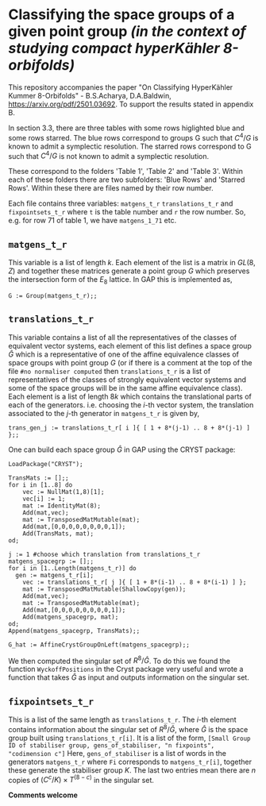 # Classifying the space groups of a given point group _(in the context of studying compact hyperKähler 8-orbifolds)_

This repository accompanies the paper "On Classifying HyperKähler Kummer 8-Orbifolds" - B.S.Acharya, D.A.Baldwin, https://arxiv.org/pdf/2501.03692. To support the results stated in appendix B.

In section 3.3, there are three tables with some rows higlighted blue and some rows starred. The blue rows correspond to groups G such that $C^4/G$ is known to admit a symplectic resolution. The starred rows correspond to G such that $C^4/G$ is not known to admit a symplectic resolution. 

These correspond to the folders 'Table 1', 'Table 2' and 'Table 3'. Within each of these folders there are two subfolders: 'Blue Rows' and 'Starred Rows'. Within these there are files named by their row number.

Each file contains three variables: ```matgens_t_r``` ```translations_t_r``` and ```fixpointsets_t_r``` where ```t``` is the table number and ```r``` the row number. So, e.g. for row 71 of table 1, we have ```matgens_1_71``` etc.

## ```matgens_t_r```

This variable is a list of length $k$. Each element of the list is a matrix in $GL(8,Z)$ and together these matrices generate a point group $G$ which preserves the intersection form of the $E_{8}$ lattice. In GAP this is implemented as,
```
G := Group(matgens_t_r);;
```

## ```translations_t_r```

This variable contains a list of all the representatives of the classes of equivalent vector systems, each element of this list defines a space group $\hat{G}$ which is a representative of one of the affine equivalence classes of space groups with point group $G$ (or if there is a comment at the top of the file ```#no normaliser computed``` then ```translations_t_r``` is a list of representatives of the classes of strongly equivalent vector systems and some of the space groups will be in the same affine equivalence class). Each element is a list of length $8k$ which contains the translational parts of each of the generators. i.e. choosing the $i$-th vector system, the translation associated to the $j$-th generator in ```matgens_t_r``` is given by,

```
trans_gen_j := translations_t_r[ i ]{ [ 1 + 8*(j-1) .. 8 + 8*(j-1) ] };;
```

One can build each space group $\hat{G}$ in GAP using the CRYST package: 
```
LoadPackage("CRYST");

TransMats := [];;
for i in [1..8] do
	vec := NullMat(1,8)[1];
	vec[i] := 1;
	mat := IdentityMat(8);
	Add(mat,vec);
	mat := TransposedMatMutable(mat);
	Add(mat,[0,0,0,0,0,0,0,0,1]);
	Add(TransMats, mat);
od;

j := 1 #choose which translation from translations_t_r
matgens_spacegrp := [];;
for i in [1..Length(matgens_t_r)] do
  gen := matgens_t_r[i];
	vec := translations_t_r[ j ]{ [ 1 + 8*(i-1) .. 8 + 8*(i-1) ] };
	mat := TransposedMatMutable(ShallowCopy(gen));
	Add(mat,vec);
	mat := TransposedMatMutable(mat);
	Add(mat,[0,0,0,0,0,0,0,0,1]);
	Add(matgens_spacegrp, mat);
od;
Append(matgens_spacegrp, TransMats);;

G_hat := AffineCrystGroupOnLeft(matgens_spacegrp);;
```

We then computed the singular set of $R^{8}/\hat{G}$. To do this we found the function ```WyckoffPositions``` in the Cryst package very useful and wrote a function that takes $\hat{G}$ as input and outputs information on the singular set.

## ```fixpointsets_t_r```

This is a list of the same length as ```translations_t_r```. The $i$-th element contains information about the singular set of $R^{8}/\hat{G}$, where $\hat{G}$ is the space group built using ```translations_t_r[i]```. It is a list of the form,
```[Small Group ID of stabiliser group, gens_of_stabiliser, "n fixpoints", "codimension c"]```
Here, ```gens_of_stabiliser``` is a list of words in the generators ```matgens_t_r``` where ```Fi``` corresponds to ```matgens_t_r[i]```, together these generate the stabiliser group $K$. The last two entries mean there are $n$ copies of $(C^{c}/K)\times T^{(8-c)}$ in the singular set.


**Comments welcome** 

